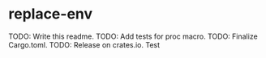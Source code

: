 # replace-env

TODO: Write this readme.
TODO: Add tests for proc macro.
TODO: Finalize Cargo.toml.
TODO: Release on crates.io.
Test
